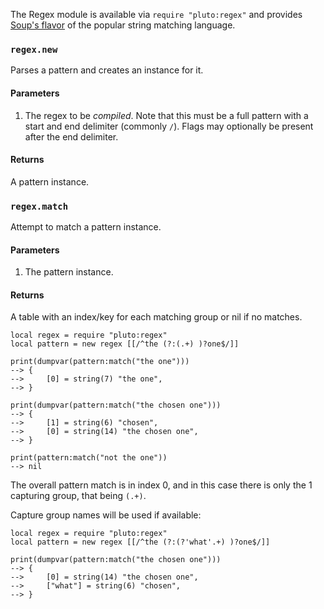 The Regex module is available via `require "pluto:regex"` and provides [Soup's flavor](https://github.com/calamity-inc/Soup/blob/senpai/docs/user/regex.md) of the popular string matching language.

### `regex.new`
Parses a pattern and creates an instance for it.
#### Parameters
1. The regex to be *compiled*. Note that this must be a full pattern with a start and end delimiter (commonly `/`). Flags may optionally be present after the end delimiter.
#### Returns
A pattern instance.

### `regex.match`
Attempt to match a pattern instance.
#### Parameters
1. The pattern instance.
#### Returns
A table with an index/key for each matching group or nil if no matches.

```pluto
local regex = require "pluto:regex"
local pattern = new regex [[/^the (?:(.+) )?one$/]]

print(dumpvar(pattern:match("the one")))
--> {
-->     [0] = string(7) "the one",
--> }

print(dumpvar(pattern:match("the chosen one")))
--> {
-->     [1] = string(6) "chosen",
-->     [0] = string(14) "the chosen one",
--> }

print(pattern:match("not the one"))
--> nil
```
The overall pattern match is in index 0, and in this case there is only the 1 capturing group, that being `(.+)`.

Capture group names will be used if available:
```pluto
local regex = require "pluto:regex"
local pattern = new regex [[/^the (?:(?'what'.+) )?one$/]]

print(dumpvar(pattern:match("the chosen one")))
--> {
-->     [0] = string(14) "the chosen one",
-->     ["what"] = string(6) "chosen",
--> }
```
